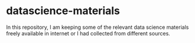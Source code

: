 # datascience-materials

In this repository, I am keeping some of the relevant data science materials freely available in internet or I had collected from different sources.
